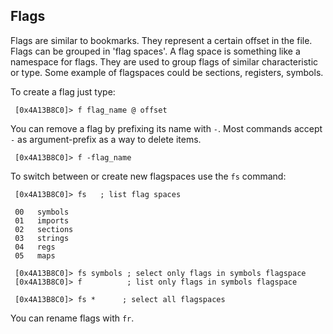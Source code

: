 ## Flags

Flags are similar to bookmarks. They represent a certain offset in the file. Flags can be grouped in 'flag spaces'. A flag space is something like a namespace for flags. They are used to group flags of similar characteristic or type. Some example of flagspaces could be sections, registers, symbols.

To create a flag just type:

     [0x4A13B8C0]> f flag_name @ offset
    
You can remove a flag by prefixing its name with `-`. Most commands accept `-` as argument-prefix as a way to delete items.

     [0x4A13B8C0]> f -flag_name 

To switch between or create new flagspaces use the `fs` command:

     [0x4A13B8C0]> fs   ; list flag spaces

     00   symbols
     01   imports
     02   sections
     03   strings
     04   regs
     05   maps
     
     [0x4A13B8C0]> fs symbols ; select only flags in symbols flagspace
     [0x4A13B8C0]> f          ; list only flags in symbols flagspace

     [0x4A13B8C0]> fs *      ; select all flagspaces
     
You can rename flags with `fr`.

